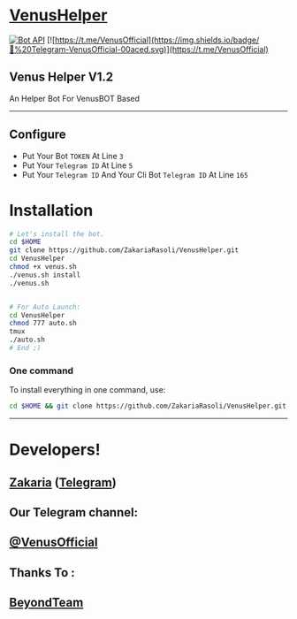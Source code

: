 # [VenusHelper](https://t.me/VenusHelperBot)

[![Bot API](http://img.shields.io/badge/Bot%20API-v1.2.0-00aced.svg)](https://core.telegram.org/bots/api)
[![https://t.me/VenusOfficial](https://img.shields.io/badge/💬%20Telegram-VenusOfficial-00aced.svg)](https://t.me/VenusOfficial)

## Venus Helper V1.2
An Helper Bot For VenusBOT Based

* * *

## Configure

* Put Your Bot `TOKEN` At Line `3`
* Put Your `Telegram ID` At Line `5`
* Put Your `Telegram ID` And Your Cli Bot `Telegram ID` At Line `165`

# Installation

```sh
# Let's install the bot.
cd $HOME
git clone https://github.com/ZakariaRasoli/VenusHelper.git
cd VenusHelper
chmod +x venus.sh
./venus.sh install
./venus.sh 


# For Auto Launch:
cd VenusHelper
chmod 777 auto.sh
tmux
./auto.sh
# End ;)
```
### One command
To install everything in one command, use:
```sh
cd $HOME && git clone https://github.com/ZakariaRasoli/VenusHelper.git && cd VenusHelper && chmod +x venus.sh && ./venus.sh install && ./venus.sh
```


* * *

# Developers!

## [Zakaria](https://github.com/ZakariaRasoli) ([Telegram](https://t.me/ZakariaR))


## Our Telegram channel:

## [@VenusOfficial](https://t.me/VenusOfficial)

## Thanks To :
## [BeyondTeam](https://t.me/beyondteam)
